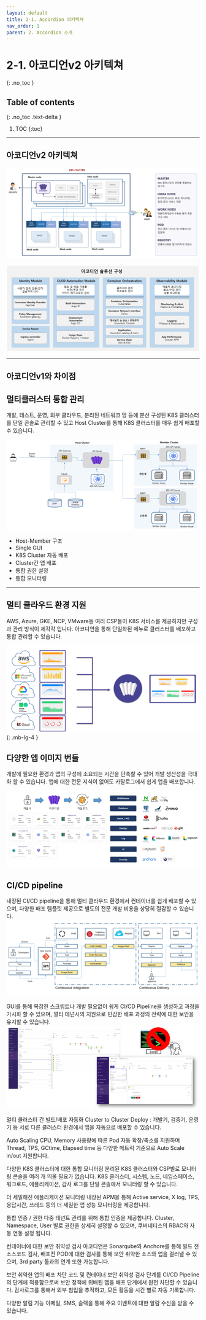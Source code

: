 ```yaml
---
layout: default
title: 2-1. Accordion 아키텍쳐
nav_order: 1
parent: 2. Accordion 소개
---
```


# 2-1. 아코디언v2 아키텍쳐
{: .no_toc }

## Table of contents
{: .no_toc .text-delta }

1. TOC
{:toc}

---


## 아코디언v2 아키텍쳐
![acc-5.png](/assets/images/accordion/acc-5.png)

![acc-6.png](/assets/images/accordion/acc-6.png)


---

## 아코디언v1와 차이점

## 멀티클러스터 통합 관리
개발, 테스트, 운영, 외부 클라우드, 분리된 네트워크 망 등에 분산 구성된 K8S 클러스터를 단일 콘솔로 관리할 수 있고 Host Cluster를 통해 K8S 클러스터를 매우 쉽게 배포할 수 있습니다.

![acc-7.png](/assets/images/accordion/acc-7.png)


- Host-Member 구조
- Single GUI
- K8S Cluster 자동 배포
- Cluster간 앱 배포
- 통합 권한 설정
- 통합 모니터링

---

## 멀티 클라우드 환경 지원
AWS, Azure, GKE, NCP, VMware등 여러 CSP들이 K8S 서비스를 제공하지만 구성과 관리 방식이 제각각 입니다. 아코디언을 통해 단일화된 메뉴로 클러스터를 배포하고 통합 관리할 수 있습니다.

![acc-8.png](/assets/images/accordion/acc-8.png)
{: .mb-lg-4 }

## 다양한 앱 이미지 번들
개발에 필요한 환경과 앱의 구성에 소요되는 시간을 단축할 수 있어 개발 생산성을 극대화 할 수 있습니다. 앱에 대한 전문 지식이 없어도 카탈로그에서 쉽게 앱을 배포합니다.

![acc-9.png](/assets/images/accordion/acc-9.png)

## CI/CD pipeline
내장된 CI/CD pipeline을 통해 멀티 클라우드 환경에서 컨테이너를 쉽게 배포할 수 있으며, 다양한 배포 템플릿 제공으로 별도의 전문 개발 비용을 상당히 절감할 수 있습니다.
![acc-10.png](/assets/images/accordion/acc-10.png)


GUI를 통해 복잡한 스크립트나 개발 필요없이 쉽게 CI/CD Pipeline을 생성하고 과정을 가시화 할 수 있으며, 멀티 테넌시의 지원으로 민감한 배포 과정의 전략에 대한 보안을 유지할 수 있습니다. 
![acc-11.png](/assets/images/accordion/acc-11.png)

멀티 클러스터 간 빌드/배포 자동화
Cluster to Cluster Deploy : 개발기, 검증기, 운영기 등 서로 다른 클러스터 환경에서 앱을 자동으로 배포할 수 있습니다.

Auto Scaling
CPU, Memory 사용량에 따른 Pod 자동 확장/축소를 지원하며 
Thread, TPS, GCtime, Elapsed time 등 다양한 메트릭 기준으로 Auto Scale in/out 지원합니다.

다양한 K8S 클러스터에 대한 통합 모니터링
분리된 K8S 클러스터와 CSP별로 모니터링 콘솔을 여러 개 띄울 필요가 없습니다. K8S 클러스터, 시스템, 노드, 네임스페이스, 워크로드, 애플리케이션, 감사 로그를 단일 콘솔에서 모니터링 할 수 있습니다.

더 세밀해진 애플리케이션 모니터링
내장된 APM을 통해 Active service, X log, TPS, 응답시간, 쓰레드 등의 더 세밀한 앱 성능 모니터링을 제공합니다.

통합 인증 / 권한
다중 테넌트 관리를 위해 통합 인증을 제공합니다. Cluster, Namespace, User 별로 권한을 
상세히 설정할 수 있으며, 쿠버네티스의 RBAC와 자동 연동 설정 됩니다.

컨테이너에 대한 보안 취약성 검사
아코디언은 Sonarqube와 Anchore를 통해 빌드 전 소스코드 검사, 배포전 POD에 대한 검사를 통해 보안 취약한 소스와 앱을 걸러낼 수 있으며, 3rd party 툴과의 연계 또한 가능합니다.

보안 취약한 앱의 배포 차단
코드 및 컨테이너 보안 취약성 검사 단계를 CI/CD Pipeline의 단계에 적용함으로써 보안 정책에 위배된 앱을 배포 단계에서 원천 차단할 수 있습니다.
감사로그를 통해서 외부 침입을 추적하고, 모든 활동을 시간 별로 자동 기록합니다.

다양한 알림 기능
이메일, SMS, 슬랙을 통해 주요 이벤트에 대한 알람 수신을 받을 수 있습니다.


